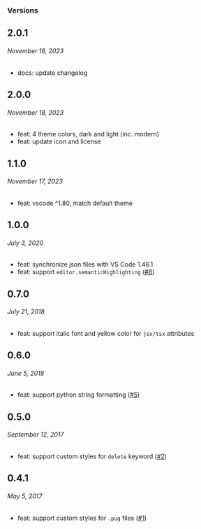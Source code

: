 ### Versions

## 2.0.1

###### _November 18, 2023_

- docs: update changelog

## 2.0.0

###### _November 18, 2023_

- feat: 4 theme colors, dark and light (inc. modern)
- feat: update icon and license

## 1.1.0

###### _November 17, 2023_

- feat: vscode ^1.80, match default theme

## 1.0.0

###### _July 3, 2020_

- feat: synchronize json files with VS Code 1.46.1
- feat: support `editor.semanticHighlighting` ([#8](https://github.com/vharadkou/OperatorMonoDarkTheme/issues/8))

## 0.7.0

###### _July 21, 2018_

- feat: support italic font and yellow color for `jsx/tsx` attributes

## 0.6.0

###### _June 5, 2018_

- feat: support python string formatting ([#5](https://github.com/vharadkou/OperatorMonoDarkTheme/issues/5))

## 0.5.0

###### _September 12, 2017_

- feat: support custom styles for `delete` keyword ([#2](https://github.com/vharadkou/OperatorMonoDarkTheme/pull/2))

## 0.4.1

###### _May 5, 2017_

- feat: support custom styles for `.pug` files ([#1](https://github.com/vharadkou/OperatorMonoDarkTheme/issues/1))
